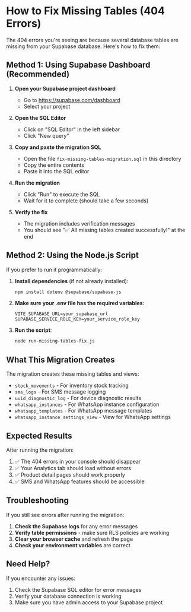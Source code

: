 # How to Fix Missing Tables (404 Errors)

The 404 errors you're seeing are because several database tables are missing from your Supabase database. Here's how to fix them:

## Method 1: Using Supabase Dashboard (Recommended)

1. **Open your Supabase project dashboard**
   - Go to https://supabase.com/dashboard
   - Select your project

2. **Open the SQL Editor**
   - Click on "SQL Editor" in the left sidebar
   - Click "New query"

3. **Copy and paste the migration SQL**
   - Open the file `fix-missing-tables-migration.sql` in this directory
   - Copy the entire contents
   - Paste it into the SQL editor

4. **Run the migration**
   - Click "Run" to execute the SQL
   - Wait for it to complete (should take a few seconds)

5. **Verify the fix**
   - The migration includes verification messages
   - You should see "✅ All missing tables created successfully!" at the end

## Method 2: Using the Node.js Script

If you prefer to run it programmatically:

1. **Install dependencies** (if not already installed):
   ```bash
   npm install dotenv @supabase/supabase-js
   ```

2. **Make sure your .env file has the required variables**:
   ```
   VITE_SUPABASE_URL=your_supabase_url
   SUPABASE_SERVICE_ROLE_KEY=your_service_role_key
   ```

3. **Run the script**:
   ```bash
   node run-missing-tables-fix.js
   ```

## What This Migration Creates

The migration creates these missing tables and views:

- `stock_movements` - For inventory stock tracking
- `sms_logs` - For SMS message logging  
- `uuid_diagnostic_log` - For device diagnostic results
- `whatsapp_instances` - For WhatsApp instance configuration
- `whatsapp_templates` - For WhatsApp message templates
- `whatsapp_instance_settings_view` - View for WhatsApp settings

## Expected Results

After running the migration:

1. ✅ The 404 errors in your console should disappear
2. ✅ Your Analytics tab should load without errors
3. ✅ Product detail pages should work properly
4. ✅ SMS and WhatsApp features should be accessible

## Troubleshooting

If you still see errors after running the migration:

1. **Check the Supabase logs** for any error messages
2. **Verify table permissions** - make sure RLS policies are working
3. **Clear your browser cache** and refresh the page
4. **Check your environment variables** are correct

## Need Help?

If you encounter any issues:
1. Check the Supabase SQL editor for error messages
2. Verify your database connection is working
3. Make sure you have admin access to your Supabase project
